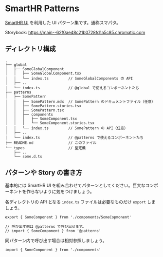 # SmartHR Patterns

[SmartHR UI](https://github.com/kufu/smarthr-ui) を利用した UI パターン集です。通称スマパタ。

Storybook: https://main--62f0ae48c21b0728fd1a5c85.chromatic.com

## ディレクトリ構成

```
.
├── global
│   ├── SomeGlobalComponent
│   │   ├── SomeGlobalComponent.tsx
│   │   └── index.ts         // SomeGlobalComponents の API
│   ├── ..
│   └── index.ts             // @global で使えるコンポーネントたち
├── patterns
│   ├── SomePattern
│   │   ├── SomePattern.mdx  // SomePattern のドキュメントファイル（任意）
│   │   ├── SomePattern.stories.tsx
│   │   ├── SomePattern.tsx
│   │   ├── components
│   │   │   ├── SomeComponent.tsx
│   │   │   └── SomeComponent.stories.tsx
│   │   └── index.ts         // SomePattern の API（任意）
│   ├── ..
│   └── index.ts             // @patterns で使えるコンポーネントたち
├── README.md                // このファイル
└── types                    // 型定義
    ├── ..
    └── some.d.ts
```

## パターンや Story の書き方

基本的には SmartHR UI を組み合わせてパターンとしてください。巨大なコンポーネントを作らないように気をつけましょう。

各ディレクトリの API となる `index.ts` ファイルは必要なものだけ `export` しましょう。

```tsx
export { SomeComponent } from './components/SomeCopmonent'

// 呼び出す側は @patterns で呼び出せます。
// import { SomeComponent } from '@patterns'
```

同パターン内で呼び出す場合は相対参照しましょう。

```tsx
import { SomeComponent } from './components'
```
